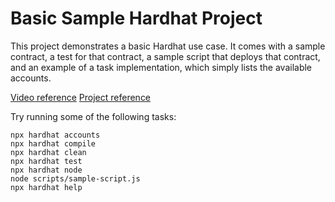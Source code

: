 # Basic Sample Hardhat Project

This project demonstrates a basic Hardhat use case. It comes with a sample contract, a test for that contract, a sample script that deploys that contract, and an example of a task implementation, which simply lists the available accounts.

[Video reference](https://www.youtube.com/watch?v=2SNr-PJmcZE&t=3519s)
[Project reference](https://github.com/openberry-ac/crowdfunding/blob/master/contracts/Crowdfunding.sol)

Try running some of the following tasks:

```shell
npx hardhat accounts
npx hardhat compile
npx hardhat clean
npx hardhat test
npx hardhat node
node scripts/sample-script.js
npx hardhat help
```
